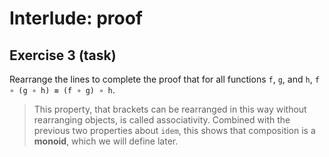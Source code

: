 # Interlude: proof

## Exercise 3 (task)

Rearrange the lines to complete the proof that for all functions `f`, `g`, and `h`, `f ∘ (g ∘ h) ≡ (f ∘ g) ∘ h`.

> This property, that brackets can be rearranged in this way without rearranging objects, is called associativity.
> Combined with the previous two properties about `idem`, this shows that composition is a **monoid**, which we will
> define later.
